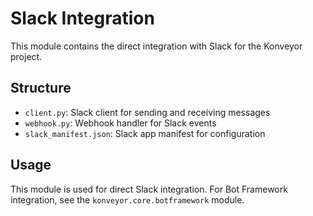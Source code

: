 # Slack Integration

This module contains the direct integration with Slack for the Konveyor project.

## Structure

- `client.py`: Slack client for sending and receiving messages
- `webhook.py`: Webhook handler for Slack events
- `slack_manifest.json`: Slack app manifest for configuration

## Usage

This module is used for direct Slack integration. For Bot Framework integration, see the `konveyor.core.botframework` module.
